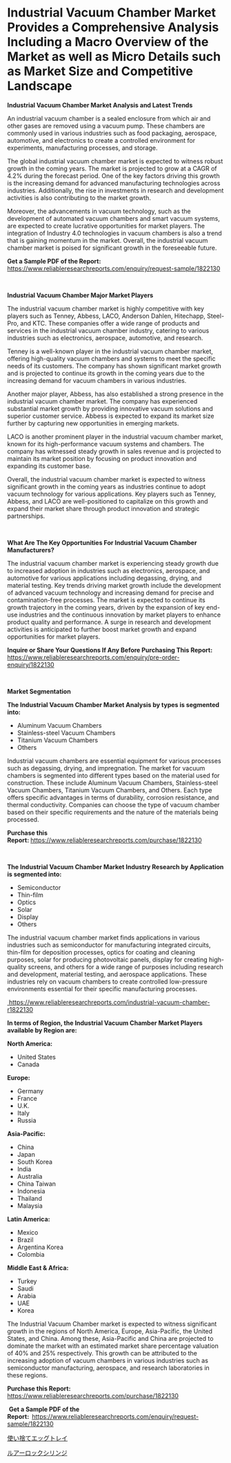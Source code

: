 <p><h1>Industrial Vacuum Chamber Market Provides a Comprehensive Analysis Including a Macro Overview of the Market as well as Micro Details such as Market Size and Competitive Landscape</h1></p><p><strong>Industrial Vacuum Chamber Market Analysis and Latest Trends</strong></p>
<p><p>An industrial vacuum chamber is a sealed enclosure from which air and other gases are removed using a vacuum pump. These chambers are commonly used in various industries such as food packaging, aerospace, automotive, and electronics to create a controlled environment for experiments, manufacturing processes, and storage.</p><p>The global industrial vacuum chamber market is expected to witness robust growth in the coming years. The market is projected to grow at a CAGR of 4.2% during the forecast period. One of the key factors driving this growth is the increasing demand for advanced manufacturing technologies across industries. Additionally, the rise in investments in research and development activities is also contributing to the market growth.</p><p>Moreover, the advancements in vacuum technology, such as the development of automated vacuum chambers and smart vacuum systems, are expected to create lucrative opportunities for market players. The integration of Industry 4.0 technologies in vacuum chambers is also a trend that is gaining momentum in the market. Overall, the industrial vacuum chamber market is poised for significant growth in the foreseeable future.</p></p>
<p><strong>Get a Sample PDF of the Report:&nbsp;</strong> <a href="https://www.reliableresearchreports.com/enquiry/request-sample/1822130">https://www.reliableresearchreports.com/enquiry/request-sample/1822130</a></p>
<p>&nbsp;</p>
<p><strong>Industrial Vacuum Chamber Major Market Players</strong></p>
<p><p>The industrial vacuum chamber market is highly competitive with key players such as Tenney, Abbess, LACO, Anderson Dahlen, Hitechapp, Steel-Pro, and KTC. These companies offer a wide range of products and services in the industrial vacuum chamber industry, catering to various industries such as electronics, aerospace, automotive, and research.</p><p>Tenney is a well-known player in the industrial vacuum chamber market, offering high-quality vacuum chambers and systems to meet the specific needs of its customers. The company has shown significant market growth and is projected to continue its growth in the coming years due to the increasing demand for vacuum chambers in various industries.</p><p>Another major player, Abbess, has also established a strong presence in the industrial vacuum chamber market. The company has experienced substantial market growth by providing innovative vacuum solutions and superior customer service. Abbess is expected to expand its market size further by capturing new opportunities in emerging markets.</p><p>LACO is another prominent player in the industrial vacuum chamber market, known for its high-performance vacuum systems and chambers. The company has witnessed steady growth in sales revenue and is projected to maintain its market position by focusing on product innovation and expanding its customer base.</p><p>Overall, the industrial vacuum chamber market is expected to witness significant growth in the coming years as industries continue to adopt vacuum technology for various applications. Key players such as Tenney, Abbess, and LACO are well-positioned to capitalize on this growth and expand their market share through product innovation and strategic partnerships.</p></p>
<p>&nbsp;</p>
<p><strong>What Are The Key Opportunities For Industrial Vacuum Chamber Manufacturers?</strong></p>
<p><p>The industrial vacuum chamber market is experiencing steady growth due to increased adoption in industries such as electronics, aerospace, and automotive for various applications including degassing, drying, and material testing. Key trends driving market growth include the development of advanced vacuum technology and increasing demand for precise and contamination-free processes. The market is expected to continue its growth trajectory in the coming years, driven by the expansion of key end-use industries and the continuous innovation by market players to enhance product quality and performance. A surge in research and development activities is anticipated to further boost market growth and expand opportunities for market players.</p></p>
<p><strong>Inquire or Share Your Questions If Any Before Purchasing This Report:</strong> <a href="https://www.reliableresearchreports.com/enquiry/pre-order-enquiry/1822130">https://www.reliableresearchreports.com/enquiry/pre-order-enquiry/1822130</a></p>
<p>&nbsp;</p>
<p><strong>Market Segmentation</strong></p>
<p><strong>The Industrial Vacuum Chamber Market Analysis by types is segmented into:</strong></p>
<p><ul><li>Aluminum Vacuum Chambers</li><li>Stainless-steel Vacuum Chambers</li><li>Titanium Vacuum Chambers</li><li>Others</li></ul></p>
<p><p>Industrial vacuum chambers are essential equipment for various processes such as degassing, drying, and impregnation. The market for vacuum chambers is segmented into different types based on the material used for construction. These include Aluminum Vacuum Chambers, Stainless-steel Vacuum Chambers, Titanium Vacuum Chambers, and Others. Each type offers specific advantages in terms of durability, corrosion resistance, and thermal conductivity. Companies can choose the type of vacuum chamber based on their specific requirements and the nature of the materials being processed.</p></p>
<p><strong>Purchase this Report:&nbsp;</strong><a href="https://www.reliableresearchreports.com/purchase/1822130">https://www.reliableresearchreports.com/purchase/1822130</a></p>
<p>&nbsp;</p>
<p><strong>The Industrial Vacuum Chamber Market Industry Research by Application is segmented into:</strong></p>
<p><ul><li>Semiconductor</li><li>Thin-film</li><li>Optics</li><li>Solar</li><li>Display</li><li>Others</li></ul></p>
<p><p>The industrial vacuum chamber market finds applications in various industries such as semiconductor for manufacturing integrated circuits, thin-film for deposition processes, optics for coating and cleaning purposes, solar for producing photovoltaic panels, display for creating high-quality screens, and others for a wide range of purposes including research and development, material testing, and aerospace applications. These industries rely on vacuum chambers to create controlled low-pressure environments essential for their specific manufacturing processes.</p></p>
<p><a href="https://www.reliableresearchreports.com/industrial-vacuum-chamber-r1822130">&nbsp;https://www.reliableresearchreports.com/industrial-vacuum-chamber-r1822130</a></p>
<p><strong>In terms of Region, the Industrial Vacuum Chamber Market Players available by Region are:</strong></p>
<p>
    <p> <strong> North America: </strong>
        <ul>
            <li>United States</li>
            <li>Canada</li>
        </ul>
        </p> 
    <p> <strong> Europe: </strong>
        <ul>
            <li>Germany</li>
            <li>France</li>
            <li>U.K.</li>
            <li>Italy</li>
            <li>Russia</li>
        </ul>
        </p> 
    <p> <strong> Asia-Pacific: </strong>
        <ul>
            <li>China</li>
            <li>Japan</li>
            <li>South Korea</li>
            <li>India</li>
            <li>Australia</li>
            <li>China Taiwan</li>
            <li>Indonesia</li>
            <li>Thailand</li>
            <li>Malaysia</li>
        </ul>
        </p> 
    <p> <strong> Latin America: </strong>
        <ul>
            <li>Mexico</li>
            <li>Brazil</li>
            <li>Argentina Korea</li>
            <li>Colombia</li>
        </ul>
        </p> 
    <p> <strong> Middle East & Africa: </strong>
        <ul>
            <li>Turkey</li>
            <li>Saudi</li>
            <li>Arabia</li>
            <li>UAE</li>
            <li>Korea</li>
        </ul>
    </p>
    </p>
<p><p>The Industrial Vacuum Chamber market is expected to witness significant growth in the regions of North America, Europe, Asia-Pacific, the United States, and China. Among these, Asia-Pacific and China are projected to dominate the market with an estimated market share percentage valuation of 40% and 25% respectively. This growth can be attributed to the increasing adoption of vacuum chambers in various industries such as semiconductor manufacturing, aerospace, and research laboratories in these regions.</p></p>
<p><strong>Purchase this Report: </strong><a href="https://www.reliableresearchreports.com/purchase/1822130">https://www.reliableresearchreports.com/purchase/1822130</a></p>
<p>&nbsp;<strong>Get a Sample PDF of the Report:&nbsp;&nbsp;</strong><a href="https://www.reliableresearchreports.com/enquiry/request-sample/1822130">https://www.reliableresearchreports.com/enquiry/request-sample/1822130</a></p>
<p><strong></strong></p>
<p><p><a href="https://github.com/oqxogxyvqe90775/Market-Research-Report-List-1/blob/main/121675530634.md">使い捨てエッグトレイ</a></p><p><a href="https://github.com/oqxogxyvqe90775/Market-Research-Report-List-1/blob/main/941539230633.md">ルアーロックシリンジ</a></p></p>